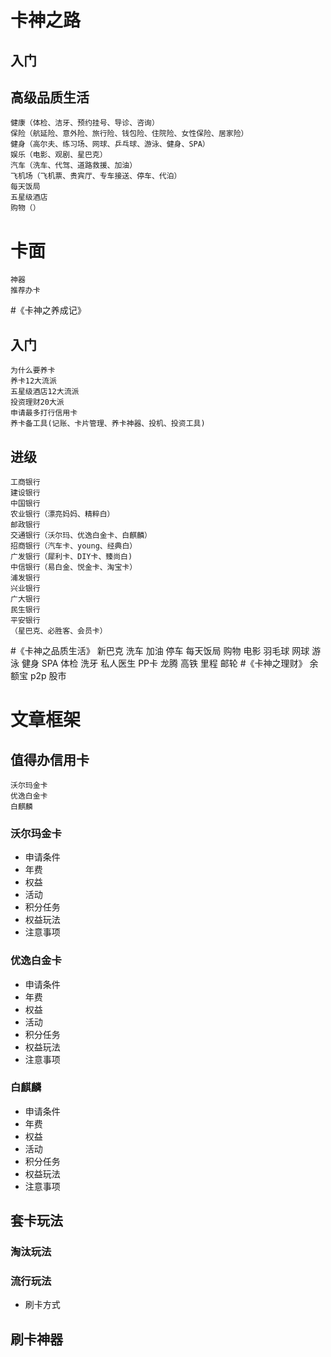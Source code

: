 # 卡神之路
## 入门
## 高级品质生活
    健康（体检、洁牙、预约挂号、导诊、咨询）
    保险（航延险、意外险、旅行险、钱包险、住院险、女性保险、居家险）
    健身（高尔夫、练习场、网球、乒乓球、游泳、健身、SPA）
    娱乐（电影、观剧、星巴克）
    汽车（洗车、代驾、道路救援、加油）
    飞机场（飞机票、贵宾厅、专车接送、停车、代泊）
    每天饭局
    五星级酒店
    购物（）
# 卡面
    神器
    推荐办卡
#《卡神之养成记》
## 入门
    为什么要养卡
    养卡12大流派
    五星级酒店12大流派
    投资理财20大派
    申请最多打行信用卡
    养卡备工具(记账、卡片管理、养卡神器、投机、投资工具)
## 进级
    工商银行
    建设银行
    中国银行
    农业银行（漂亮妈妈、精粹白）
    邮政银行
    交通银行（沃尔玛、优逸白金卡、白麒麟）
    招商银行（汽车卡、young、经典白）
    广发银行（犀利卡、DIY卡、臻尚白)
    中信银行（易白金、悦金卡、淘宝卡）
    浦发银行
    兴业银行
    广大银行
    民生银行
    平安银行
    （星巴克、必胜客、会员卡）
#《卡神之品质生活》
    新巴克
    洗车
    加油
    停车
    每天饭局
    购物
    电影
    羽毛球
    网球
    游泳
    健身
    SPA
    体检
    洗牙
    私人医生
    PP卡
    龙腾
    高铁
    里程
    邮轮
#《卡神之理财》
    余额宝
    p2p
    股市


# 文章框架
## 值得办信用卡
    沃尔玛金卡
    优逸白金卡
    白麒麟
### 沃尔玛金卡
* 申请条件
* 年费
* 权益
* 活动
* 积分任务
* 权益玩法
* 注意事项
### 优逸白金卡
* 申请条件
* 年费
* 权益
* 活动
* 积分任务
* 权益玩法
* 注意事项
### 白麒麟
* 申请条件
* 年费
* 权益
* 活动
* 积分任务
* 权益玩法
* 注意事项
## 套卡玩法
### 淘汰玩法
### 流行玩法
* 刷卡方式
## 刷卡神器
